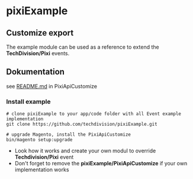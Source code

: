 # pixiExample

## Customize export
The example module can be used as a reference to extend the **TechDivision/Pixi** events.

## Dokumentation 
see [README.md](pixiExample/PixiApiCustomize/README.md) in PixiApiCustomize

### Install example
```
# clone pixiExample to your app/code folder with all Event example implementation
git clone https://github.com/techdivision/pixiExample.git

# upgrade Magento, install the PixiApiCustomize
bin/magento setup:upgrade
``` 
* Look how it works and create your own modul to override **Techdivision/Pixi** event
* Don't forget to remove the **pixiExample/PixiApiCustomize** if your own implementation works

